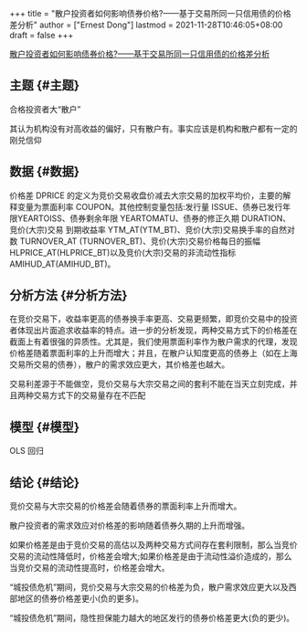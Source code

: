 +++
title = "散户投资者如何影响债券价格?——基于交易所同一只信用债的价格差分析"
author = ["Ernest Dong"]
lastmod = 2021-11-28T10:46:05+08:00
draft = false
+++

[散户投资者如何影响债券价格?——基于交易所同一只信用债的价格差分析](/ox-hugo/散户投资者如何影响债券价格_——...于交易所同一只信用债的价格差分析_钟宁桦.pdf)


## 主题 {#主题}

合格投资者大“散户”

其认为机构没有对高收益的偏好，只有散户有。事实应该是机构和散户都有一定的刚兑信仰


## 数据 {#数据}

价格差 DPRICE 的定义为竞价交易收盘价减去大宗交易的加权平均价，主要的解释变量为票面利率 COUPON。其他控制变量包括:发行量 ISSUE、债券已发行年限YEARTOISS、债券剩余年限 YEARTOMATU、债券的修正久期 DURATION、竞价(大宗)交易 到期收益率 YTM\_AT(YTM\_BT)、竞价(大宗)交易换手率的自然对数 TURNOVER\_AT (TURNOVER\_BT)、竞价(大宗)交易价格每日的振幅 HLPRICE\_AT(HLPRICE\_BT)以及竞价(大宗)交易的非流动性指标 AMIHUD\_AT(AMIHUD\_BT)。


## 分析方法 {#分析方法}

在竞价交易下，收益率更高的债券换手率更高、交易更频繁，即竞价交易中的投资者体现出片面追求收益率的特点。进一步的分析发现，两种交易方式下的价格差在截面上有着很强的异质性。尤其是，我们使用票面利率作为散户需求的代理，发现价格差随着票面利率的上升而增大；并且，在散户认知度更高的债券上（如在上海交易所交易的债券），散户的需求效应更大，其价格差也越大。

交易利差源于不能做空，竞价交易与大宗交易之间的套利不能在当天立刻完成，并且两种交易方式下的交易量存在不匹配


## 模型 {#模型}

OLS 回归


## 结论 {#结论}

竞价交易与大宗交易的价格差会随着债券的票面利率上升而增大。

散户投资者的需求效应对价格差的影响随着债券久期的上升而增强。

如果价格差是由于竞价交易的高估以及两种交易方式间存在套利限制，那么当竞价交易的流动性降低时，价格差会增大;如果价格差是由于流动性溢价造成的，那么当竞价交易的流动性提高时，价格差会增大。

“城投债危机”期间，竞价交易与大宗交易的价格差为负，散户需求效应更大以及西部地区的债券价格差更小(负的更多)。

“城投债危机”期间，隐性担保能力越大的地区发行的债券价格差更大(负的更少)。